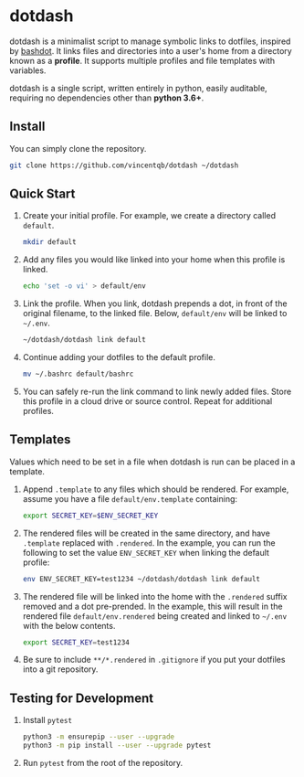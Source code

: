 # dotdash

dotdash is a minimalist script to manage symbolic links to dotfiles, inspired by [bashdot](https://github.com/bashdot/bashdot). It links files and directories into a user's home from a directory known as a **profile**. It supports multiple profiles and file templates with variables.

dotdash is a single script, written entirely in python, easily auditable, requiring no dependencies other than **python 3.6+**.

## Install

You can simply clone the repository.

```sh
git clone https://github.com/vincentqb/dotdash ~/dotdash
```

## Quick Start

1. Create your initial profile. For example, we create a directory called `default`.

    ```sh
    mkdir default
    ```

1. Add any files you would like linked into your home when this profile is linked.

    ```sh
    echo 'set -o vi' > default/env
    ```

1. Link the profile. When you link, dotdash prepends a dot, in front of the original filename, to the linked file. Below, `default/env` will be linked to `~/.env`.

    ```sh
    ~/dotdash/dotdash link default
    ```

1. Continue adding your dotfiles to the default profile.

   ```sh
   mv ~/.bashrc default/bashrc
   ```

1. You can safely re-run the link command to link newly added files. Store this profile in a cloud drive or source control. Repeat for additional profiles.

## Templates

Values which need to be set in a file when dotdash is run can be placed in a template.

1. Append `.template` to any files which should be rendered. For example, assume you have a file `default/env.template` containing:

    ```sh
    export SECRET_KEY=$ENV_SECRET_KEY
    ```

1. The rendered files will be created in the same directory, and have `.template` replaced with `.rendered`. In the example, you can run the following to set the value `ENV_SECRET_KEY` when linking the default profile:

    ```sh
    env ENV_SECRET_KEY=test1234 ~/dotdash/dotdash link default
    ```

1. The rendered file will be linked into the home with the `.rendered` suffix removed and a dot pre-prended. In the example, this will result in the rendered file `default/env.rendered` being created and linked to `~/.env` with the below contents.

    ```sh
    export SECRET_KEY=test1234
    ```

1. Be sure to include `**/*.rendered` in `.gitignore` if you put your dotfiles into a git repository.

## Testing for Development

1. Install `pytest`

    ```sh
    python3 -m ensurepip --user --upgrade
    python3 -m pip install --user --upgrade pytest
    ```

1. Run `pytest` from the root of the repository.
